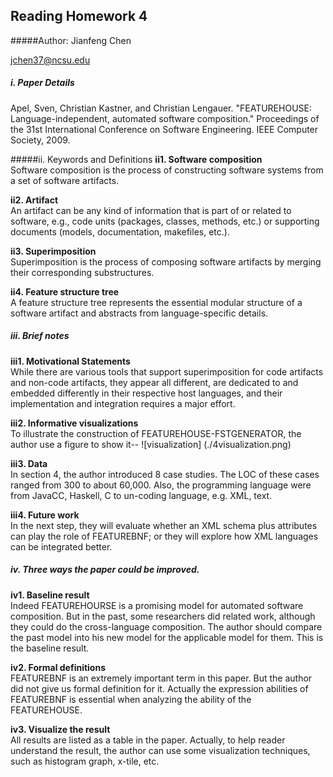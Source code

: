 ## Reading Homework 4
#####Author:
Jianfeng Chen

jchen37@ncsu.edu

##### i. Paper Details
Apel, Sven, Christian Kastner, and Christian Lengauer. "FEATUREHOUSE: Language-independent, automated software composition." Proceedings of the 31st International Conference on Software Engineering. IEEE Computer Society, 2009.

#####ii. Keywords and Definitions
<b>ii1. Software composition</b>  
Software composition is the process of constructing software systems from a set of software artifacts.

<b>ii2. Artifact</b>  
An artifact can be any kind of information that is part of or related to software, e.g., code units (packages, classes, methods, etc.) or supporting documents (models, documentation, makefiles, etc.).

<b>ii3. Superimposition</b>  
Superimposition is the process of composing software artifacts by merging their corresponding substructures.

<b> ii4. Feature structure tree</b>  
A feature structure tree represents the essential modular structure of a software artifact and abstracts from language-specific details.

##### iii. Brief notes  
<b>iii1. Motivational Statements</b>  
While there are various tools that support superimposition for code artifacts and non-code artifacts, they appear all different, are dedicated to and embedded differently in their respective host languages, and their implementation and integration requires a major effort.

<b> iii2. Informative visualizations</b>  
To illustrate the construction of FEATUREHOUSE-FSTGENERATOR, the author use a figure to show it--
![visualization] (./4visualization.png)

<b> iii3. Data</b>  
In section 4, the author introduced 8 case studies. The LOC of these cases ranged from 300 to about 60,000. Also, the programming language were from JavaCC, Haskell, C to un-coding language, e.g. XML, text.

<b> iii4. Future work</b>  
In the next step, they will evaluate whether an XML schema plus attributes can play the role of FEATUREBNF; or they will explore how XML languages can be integrated better.

##### iv. Three ways the paper could be improved.  
<b> iv1. Baseline result</b>  
Indeed FEATUREHOURSE is a promising model for automated software composition. But in the past, some researchers did related work, although they could do the cross-language composition. The author should compare the past model into his new model for the applicable model for them. This is the baseline result.

<B> iv2. Formal definitions</b>  
FEATUREBNF is an extremely important term in this paper. But the author did not give us formal definition for it. Actually the expression abilities of FEATUREBNF is essential when analyzing the ability of the FEATUREHOUSE.


<b> iv3. Visualize the result</b>   
All results are listed as a table in the paper. Actually, to help reader understand the result, the author can use some visualization techniques, such as histogram graph, x-tile, etc.
